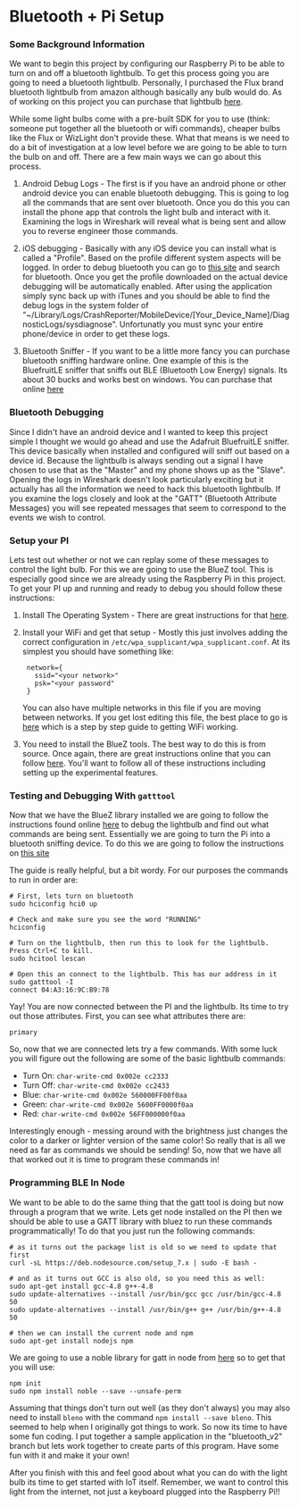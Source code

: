 # Bluetooth + Pi Setup

### Some Background Information

We want to begin this project by configuring our Raspberry Pi to be able to turn on and off a bluetooth lightbulb. To get this process going you are going to need a bluetooth lightbulb. Personally, I purchased the Flux brand bluetooth lightbulb from amazon although basically any bulb would do. As of working on this project you can purchase that lightbulb [here](https://www.amazon.com/Flux-Bluetooth-Smart-Light-Generation/dp/B016NVSI7G/ref=sr_1_1?ie=UTF8&qid=1491085346&sr=8-1&keywords=flux+bluetooth).

While some light bulbs come with a pre-built SDK for you to use (think: someone put together all the bluetooth or wifi commands), cheaper bulbs like the Flux or WizLight don't provide these. What that means is we need to do a bit of investigation at a low level before we are going to be able to turn the bulb on and off. There are a few main ways we can go about this process.

1. Android Debug Logs - The first is if you have an android phone or other android device you can enable bluetooth debugging. This is going to log all the commands that are sent over bluetooth. Once you do this you can install the phone app that controls the light bulb and interact with it. Examining the logs in Wireshark will reveal what is being sent and allow you to reverse engineer those commands.

1. iOS debugging - Basically with any iOS device you can install what is called a "Profile". Based on the profile different system aspects will be logged. In order to debug bluetooth you can go to [this site](https://developer.apple.com/bug-reporting/profiles-and-logs/) and search for bluetooth. Once you get the profile downloaded on the actual device debugging will be automatically enabled. After using the application simply sync back up with iTunes and you should be able to find the debug logs in the system folder of "~/Library/Logs/CrashReporter/MobileDevice/[Your_Device_Name]/DiagnosticLogs/sysdiagnose". Unfortunatly you must sync your entire phone/device in order to get these logs.

1. Bluetooth Sniffer - If you want to be a little more fancy you can purchase bluetooth sniffing hardware online. One example of this is the BluefruitLE sniffer that sniffs out BLE (Bluetooth Low Energy) signals. Its about 30 bucks and works best on windows. You can purchase that online [here](https://www.adafruit.com/product/2269)

### Bluetooth Debugging

Since I didn't have an android device and I wanted to keep this project simple I thought we would go ahead and use the Adafruit BluefruitLE sniffer. This device basically when installed and configured will sniff out based on a device id. Because the lightbulb is always sending out a signal I have chosen to use that as the "Master" and my phone shows up as the "Slave". Opening the logs in Wireshark doesn't look particularly exciting but it actually has all the information we need to hack this bluetooth lightbulb. If you examine the logs closely and look at the "GATT" (Bluetooth Attribute Messages) you will see repeated messages that seem to correspond to the events we wish to control.

### Setup your PI

Lets test out whether or not we can replay some of these messages to control the light bulb. For this we are going to use the BlueZ tool. This is especially good since we are already using the Raspberry Pi in this project. To get your PI up and running and ready to debug you should follow these instructions:

1. Install The Operating System - There are great instructions for that [here](https://www.raspberrypi.org/documentation/installation/installing-images/).

1. Install your WiFi and get that setup - Mostly this just involves adding the correct configuration in `/etc/wpa_supplicant/wpa_supplicant.conf`. At its simplest you should have something like:

        network={
          ssid="<your network>"
          psk="<your password"
        }

    You can also have multiple networks in this file if you are moving between networks. If you get lost editing this file, the best place to go is [here](https://www.raspberrypi.org/documentation/configuration/wireless/wireless-cli.md) which is a step by step guide to getting WiFi working.

1. You need to install the BlueZ tools. The best way to do this is from source. Once again, there are great instructions online that you can follow [here](https://learn.adafruit.com/install-bluez-on-the-raspberry-pi/installation). You'll want to follow all of these instructions including setting up the experimental features.

### Testing and Debugging With `gatttool`

Now that we have the BlueZ library installed we are going to follow the instructions found online [here](https://learn.adafruit.com/reverse-engineering-a-bluetooth-low-energy-light-bulb/control-with-bluez) to debug the lightbulb and find out what commands are being sent. Essentially we are going to turn the Pi into a bluetooth sniffing device. To do this we are going to follow the instructions on [this site](https://learn.adafruit.com/reverse-engineering-a-bluetooth-low-energy-light-bulb/control-with-bluez)


The guide is really helpful, but a bit wordy. For our purposes the commands to run in order are:

    # First, lets turn on bluetooth
    sudo hciconfig hci0 up

    # Check and make sure you see the word "RUNNING"
    hciconfig

    # Turn on the lightbulb, then run this to look for the lightbulb. Press Ctrl+C to kill.
    sudo hcitool lescan

    # Open this an connect to the lightbulb. This has our address in it
    sudo gatttool -I
    connect 04:A3:16:9C:B9:78

Yay! You are now connected between the PI and the lightbulb. Its time to try out those attributes. First, you can see what attributes there are:

    primary

So, now that we are connected lets try a few commands. With some luck you will figure out the following are some of the basic lightbulb commands:

* Turn On:  `char-write-cmd 0x002e cc2333`
* Turn Off: `char-write-cmd 0x002e cc2433`
* Blue:  `char-write-cmd 0x002e 560000FF00f0aa`
* Green: `char-write-cmd 0x002e 5600FF0000f0aa`
* Red:   `char-write-cmd 0x002e 56FF000000f0aa`

Interestingly enough - messing around with the brightness just changes the color to a darker or lighter version of the same color! So really that is all we need as far as commands we should be sending! So, now that we have all that worked out it is time to program these commands in!

### Programming BLE In Node

We want to be able to do the same thing that the gatt tool is doing but now through a program that we write. Lets get node installed on the PI then we should be able to use a GATT library with bluez to run these commands programmatically! To do that you just run the following commands:

    # as it turns out the package list is old so we need to update that first
    curl -sL https://deb.nodesource.com/setup_7.x | sudo -E bash -

    # and as it turns out GCC is also old, so you need this as well:
    sudo apt-get install gcc-4.8 g++-4.8
    sudo update-alternatives --install /usr/bin/gcc gcc /usr/bin/gcc-4.8 50
    sudo update-alternatives --install /usr/bin/g++ g++ /usr/bin/g++-4.8 50

    # then we can install the current node and npm
    sudo apt-get install nodejs npm

We are going to use a noble library for gatt in node from [here](https://github.com/sandeepmistry/noble) so to get that you will use:

    npm init
    sudo npm install noble --save --unsafe-perm

Assuming that things don't turn out well (as they don't always) you may also need to install `bleno` with the command `npm install --save bleno`. This seemed to help when I originally got things to work. So now its time to have some fun coding. I put together a sample application in the "bluetooth_v2" branch but lets work together to create parts of this program. Have some fun with it and make it your own!

After you finish with this and feel good about what you can do with the light bulb its time to get started with IoT itself. Remember, we want to control this light from the internet, not just a keyboard plugged into the Raspberry Pi!!
